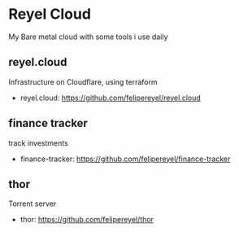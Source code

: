 # Reyel Cloud
My Bare metal cloud with some tools i use daily

## reyel.cloud
Infrastructure on Cloudflare, using terraform
- reyel.cloud: https://github.com/felipereyel/reyel.cloud

## finance tracker
track investments
- finance-tracker: https://github.com/felipereyel/finance-tracker


## thor
Torrent server
- thor: https://github.com/felipereyel/thor
